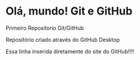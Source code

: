 # Olá, mundo! Git e GitHub
 Primeiro Repositorio Git/GitHub

Repositório criado através do GitHub Desktop

Essa linha inserida diretamente do site do GitHub!!!!
